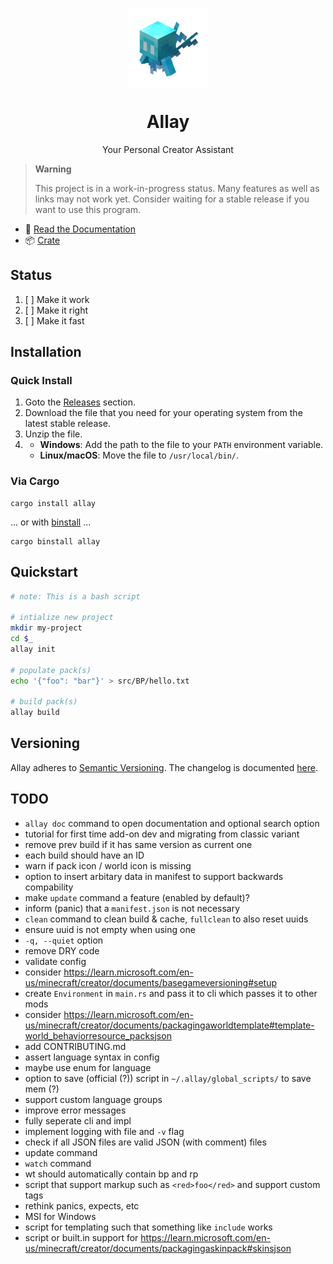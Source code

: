 <p align="center">
  <img
    src="./allay.gif"
    width="25%"
    align="center"
    alt="Animated Allay"
  />
  <h1 align="center">Allay</h1>
  <p align="center">
    Your Personal Creator Assistant
  </p>
</p>


> **Warning**
>
> This project is in a work-in-progress status. Many features as well as
> links may not work yet. Consider waiting for a stable release if you
> want to use this program.


- 📖 [Read the Documentation](https://allay-mc.github.io/docs/)
- 📦 [Crate](https://crates.io/crates/allay)


## Status

1. [ ] Make it work
2. [ ] Make it right
3. [ ] Make it fast


## Installation

### Quick Install

1. Goto the [Releases](https://github.com/allay-mc/allay/releases) section.
2. Download the file that you need for your operating system from the latest
   stable release.
3. Unzip the file.
4. - **Windows**: Add the path to the file to your `PATH` environment variable.
   - **Linux/macOS**: Move the file to `/usr/local/bin/`.


### Via Cargo

```console
cargo install allay
```

... or with [binstall](https://github.com/cargo-bins/cargo-binstall) ...

```console
cargo binstall allay
```


## Quickstart

```bash
# note: This is a bash script

# intialize new project
mkdir my-project
cd $_
allay init

# populate pack(s)
echo '{"foo": "bar"}' > src/BP/hello.txt

# build pack(s)
allay build
```


## Versioning

Allay adheres to [Semantic Versioning](https://semver.org/). The changelog is
documented [here](https://allay-mc.github.io/docs/changelog.html).


## TODO

- `allay doc` command to open documentation and optional search option
- tutorial for first time add-on dev and migrating from classic variant
- remove prev build if it has same version as current one
- each build should have an ID
- warn if pack icon / world icon is missing
- option to insert arbitary data in manifest to support backwards compability
- make `update` command a feature (enabled by default)?
- inform (panic) that a `manifest.json` is not necessary
- `clean` command to clean build & cache, `fullclean` to also reset uuids
- ensure uuid is not empty when using one
- `-q, --quiet` option
- remove DRY code
- validate config
- consider https://learn.microsoft.com/en-us/minecraft/creator/documents/basegameversioning#setup
- create `Environment` in `main.rs` and pass it to cli which passes it to other mods
- consider https://learn.microsoft.com/en-us/minecraft/creator/documents/packagingaworldtemplate#template-world_behaviorresource_packsjson
- add CONTRIBUTING.md
- assert language syntax in config
- maybe use enum for language
- option to save (official (?)) script in `~/.allay/global_scripts/` to save mem (?)
- support custom language groups
- improve error messages
- fully seperate cli and impl
- implement logging with file and `-v` flag
- check if all JSON files are valid JSON (with comment) files
- update command
- `watch` command
- wt should automatically contain bp and rp
- script that support markup such as `<red>foo</red>` and support custom tags
- rethink panics, expects, etc
- MSI for Windows
- script for templating such that something like `include` works
- script or built.in support for https://learn.microsoft.com/en-us/minecraft/creator/documents/packagingaskinpack#skinsjson
